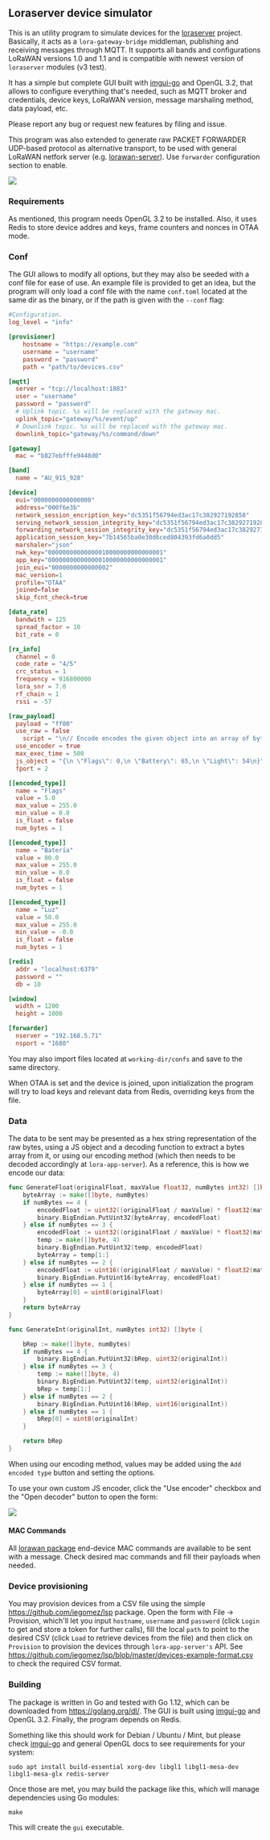 ## Loraserver device simulator

This is an utility program to simulate devices for the [loraserver](https://loraserver.io) project.  Basically, it acts as a `lora-gateway-bridge` middleman, publishing and receiving messages through MQTT.
It supports all bands and configurations LoRaWAN versions 1.0 and 1.1 and is compatible with newest version of `loraserver` modules (v3 test).

It has a simple but complete GUI built with [imgui-go](https://github.com/inkyblackness/imgui-go) and OpenGL 3.2, that allows to configure everything that's needed, such as MQTT broker and credentials, device keys, LoRaWAN version, message marshaling method, data payload, etc.

Please report any bug or request new features by filing and issue.

This program was also extended to generate raw PACKET FORWARDER UDP-based protocol as alternative transport, to be used with general LoRaWAN netfork server (e.g. [lorawan-server](https://github.com/gotthardp/lorawan-server)). Use `forwarder` configuration section to enable.

![](images/new-gui.png?raw=true)

### Requirements

As mentioned, this program needs OpenGL 3.2 to be installed. Also, it uses Redis to store device addres and keys, frame counters and nonces in OTAA mode.

### Conf

The GUI allows to modify all options, but they may also be seeded with a conf file for ease of use. An example file is provided to get an idea, but the program will only load a conf file with the name `conf.toml` located at the same dir as the binary, or if the path is given with the `--conf` flag:

```toml
#Configuration.
log_level = "info"

[provisioner]
	hostname = "https://example.com"
	username = "username"
	password = "password"
	path = "path/to/devices.csv"

[mqtt]
  server = "tcp://localhost:1883"
  user = "username"
  password = "password"
  # Uplink topic. %s will be replaced with the gateway mac.
  uplink_topic="gateway/%s/event/up"
  # Downlink topic. %s will be replaced with the gateway mac.
  downlink_topic="gateway/%s/command/down"

[gateway]
  mac = "b827ebfffe9448d0"

[band]
  name = "AU_915_928"

[device]
  eui="0000000000000000"
  address="000f6e3b"
  network_session_encription_key="dc5351f56794ed3ac17c382927192858"
  serving_network_session_integrity_key="dc5351f56794ed3ac17c382927192858"
  forwarding_network_session_integrity_key="dc5351f56794ed3ac17c382927192858"
  application_session_key="7b14565ba0e30d6ced804393fd6a0dd5"
  marshaler="json"
  nwk_key="00000000000000010000000000000001"
  app_key="00000000000000010000000000000001"
  join_eui="0000000000000002"
  mac_version=1
  profile="OTAA"
  joined=false
  skip_fcnt_check=true

[data_rate]
  bandwith = 125
  spread_factor = 10
  bit_rate = 0

[rx_info]
  channel = 0
  code_rate = "4/5"
  crc_status = 1
  frequency = 916800000
  lora_snr = 7.0
  rf_chain = 1
  rssi = -57

[raw_payload]
  payload = "ff00"
  use_raw = false
	script = "\n// Encode encodes the given object into an array of bytes.\n//  - fPort contains the LoRaWAN fPort number\n//  - obj is an object, e.g. {\"temperature\": 22.5}\n// The function must return an array of bytes, e.g. [225, 230, 255, 0]\nfunction Encode(fPort, obj) {\n\treturn [\n      obj[\"Flags\"],\n      obj[\"Battery\"],\n      obj[\"Light\"],\n    ];\n}\n"
  use_encoder = true
  max_exec_time = 500
  js_object = "{\n \"Flags\": 0,\n \"Battery\": 65,\n \"Light\": 54\n}"
  fport = 2

[[encoded_type]]
  name = "Flags"
  value = 5.0
  max_value = 255.0
  min_value = 0.0
  is_float = false
  num_bytes = 1

[[encoded_type]]
  name = "Batería"
  value = 80.0
  max_value = 255.0
  min_value = 0.0
  is_float = false
  num_bytes = 1

[[encoded_type]]
  name = "Luz"
  value = 50.0
  max_value = 255.0
  min_value = -0.0
  is_float = false
  num_bytes = 1

[redis]
  addr = "localhost:6379"
  password = ""
  db = 10

[window]
  width = 1200
  height = 1000

[forwarder]
  nserver = "192.168.5.71"
  nsport = "1680"
```
You may also import files located at `working-dir/confs` and save to the same directory.

When OTAA is set and the device is joined, upon initialization the program will try to load keys and relevant data from Redis, overriding keys from the file.

### Data

The data to be sent may be presented as a hex string representation of the raw bytes, using a JS object and a decoding function to extract a bytes array from it, or using our encoding method (which then needs to be decoded accordingly at `lora-app-server`). As a reference, this is how we encode our data:

```go
func GenerateFloat(originalFloat, maxValue float32, numBytes int32) []byte {
	byteArray := make([]byte, numBytes)
	if numBytes == 4 {
		encodedFloat := uint32((originalFloat / maxValue) * float32(math.Pow(2, 31)))
		binary.BigEndian.PutUint32(byteArray, encodedFloat)
	} else if numBytes == 3 {
		encodedFloat := uint32((originalFloat / maxValue) * float32(math.Pow(2, 23)))
		temp := make([]byte, 4)
		binary.BigEndian.PutUint32(temp, encodedFloat)
		byteArray = temp[1:]
	} else if numBytes == 2 {
		encodedFloat := uint16((originalFloat / maxValue) * float32(math.Pow(2, 15)))
		binary.BigEndian.PutUint16(byteArray, encodedFloat)
	} else if numBytes == 1 {
		byteArray[0] = uint8(originalFloat)
	}
	return byteArray
}

func GenerateInt(originalInt, numBytes int32) []byte {

	bRep := make([]byte, numBytes)
	if numBytes == 4 {
		binary.BigEndian.PutUint32(bRep, uint32(originalInt))
	} else if numBytes == 3 {
		temp := make([]byte, 4)
		binary.BigEndian.PutUint32(temp, uint32(originalInt))
		bRep = temp[1:]
	} else if numBytes == 2 {
		binary.BigEndian.PutUint16(bRep, uint16(originalInt))
	} else if numBytes == 1 {
		bRep[0] = uint8(originalInt)
	}

	return bRep
}
```

When using our encoding method, values may be added using the `Add encoded type` button and setting the options.  

To use your own custom JS encoder, click the "Use encoder" checkbox and the "Open decoder" button to open the form:

![](images/encoder.png?raw=true)

#### MAC Commands

All [lorawan package](https://github.com/brocaar/lorawan) end-device MAC commands are available to be sent with a message. Check desired mac commands and fill their payloads when needed.

### Device provisioning

You may provision devices from a CSV file using the simple https://github.com/iegomez/lsp package. Open the form with File -> Provision, which'll let you input `hostname`, `username` and `password` (click `Login` to get and store a token for further calls), fill the local `path` to point to the desired CSV (click `Load` to retrieve devices from the file) and then click on `Provision` to provision the devices through `lora-app-server's` API. See https://github.com/iegomez/lsp/blob/master/devices-example-format.csv to check the required CSV format.

### Building

The package is written in Go and tested with Go 1.12, which can be downloaded from https://golang.org/dl/. The GUI is built using [imgui-go](https://github.com/inkyblackness/imgui-go) and OpenGL 3.2. Finally, the program depends on Redis.  

Something like this should work for Debian / Ubuntu / Mint, but please check [imgui-go](https://github.com/inkyblackness/imgui-go) and general OpenGL docs to see requirements for your system:

```
sudo apt install build-essential xorg-dev libgl1 libgl1-mesa-dev libgl1-mesa-glx redis-server
```

Once those are met, you may build the package like this, which will manage dependencies using Go modules: 

```
make
```

This will create the `gui` executable.
